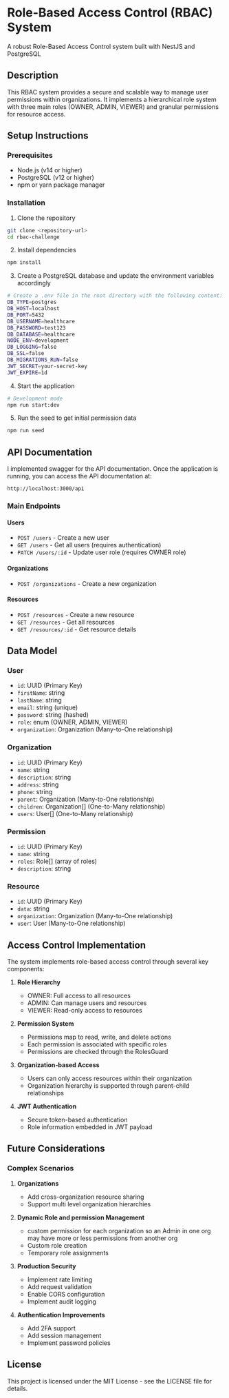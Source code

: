 # Role-Based Access Control (RBAC) System

A robust Role-Based Access Control system built with NestJS and PostgreSQL

## Description

This RBAC system provides a secure and scalable way to manage user permissions within organizations. It implements a hierarchical role system with three main roles (OWNER, ADMIN, VIEWER) and granular permissions for resource access.

## Setup Instructions

### Prerequisites

- Node.js (v14 or higher)
- PostgreSQL (v12 or higher)
- npm or yarn package manager

### Installation

1. Clone the repository

```bash
git clone <repository-url>
cd rbac-challenge
```

2. Install dependencies

```bash
npm install
```

3. Create a PostgreSQL database and update the environment variables accordingly

```bash
# Create a .env file in the root directory with the following content:
DB_TYPE=postgres
DB_HOST=localhost
DB_PORT=5432
DB_USERNAME=healthcare
DB_PASSWORD=test123
DB_DATABASE=healthcare
NODE_ENV=development
DB_LOGGING=false
DB_SSL=false
DB_MIGRATIONS_RUN=false
JWT_SECRET=your-secret-key
JWT_EXPIRE=1d
```

4. Start the application

```bash
# Development mode
npm run start:dev
```

5. Run the seed to get initial permission data

```bash
npm run seed
```

## API Documentation

I implemented swagger for the API documentation. Once the application is running, you can access the API documentation at:

```
http://localhost:3000/api
```

### Main Endpoints

#### Users

- `POST /users` - Create a new user
- `GET /users` - Get all users (requires authentication)
- `PATCH /users/:id` - Update user role (requires OWNER role)

#### Organizations

- `POST /organizations` - Create a new organization

#### Resources

- `POST /resources` - Create a new resource
- `GET /resources` - Get all resources
- `GET /resources/:id` - Get resource details

## Data Model

### User

- `id`: UUID (Primary Key)
- `firstName`: string
- `lastName`: string
- `email`: string (unique)
- `password`: string (hashed)
- `role`: enum (OWNER, ADMIN, VIEWER)
- `organization`: Organization (Many-to-One relationship)

### Organization

- `id`: UUID (Primary Key)
- `name`: string
- `description`: string
- `address`: string
- `phone`: string
- `parent`: Organization (Many-to-One relationship)
- `children`: Organization[] (One-to-Many relationship)
- `users`: User[] (One-to-Many relationship)

### Permission

- `id`: UUID (Primary Key)
- `name`: string
- `roles`: Role[] (array of roles)
- `description`: string

### Resource

- `id`: UUID (Primary Key)
- `data`: string
- `organization`: Organization (Many-to-One relationship)
- `user`: User (Many-to-One relationship)

## Access Control Implementation

The system implements role-based access control through several key components:

1. **Role Hierarchy**

   - OWNER: Full access to all resources
   - ADMIN: Can manage users and resources
   - VIEWER: Read-only access to resources

2. **Permission System**

   - Permissions map to read, write, and delete actions
   - Each permission is associated with specific roles
   - Permissions are checked through the RolesGuard

3. **Organization-based Access**

   - Users can only access resources within their organization
   - Organization hierarchy is supported through parent-child relationships

4. **JWT Authentication**
   - Secure token-based authentication
   - Role information embedded in JWT payload

## Future Considerations

### Complex Scenarios

1. **Organizations**

   - Add cross-organization resource sharing
   - Support multi level organization hierarchies

2. **Dynamic Role and permission Management**

   - custom permission for each organization so an Admin in one org may have more or less permissions from another org
   - Custom role creation
   - Temporary role assignments

3. **Production Security**

   - Implement rate limiting
   - Add request validation
   - Enable CORS configuration
   - Implement audit logging

4. **Authentication Improvements**
   - Add 2FA support
   - Add session management
   - Implement password policies

## License

This project is licensed under the MIT License - see the LICENSE file for details.

